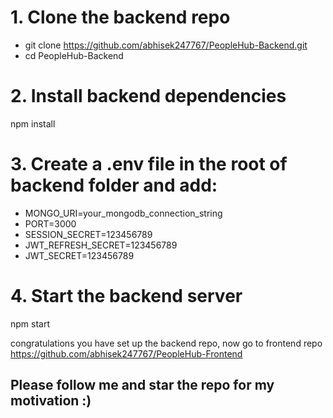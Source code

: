 # 1. Clone the backend repo
- git clone https://github.com/abhisek247767/PeopleHub-Backend.git
- cd PeopleHub-Backend

# 2. Install backend dependencies
npm install

# 3. Create a .env file in the root of backend folder and add:
- MONGO_URI=your_mongodb_connection_string
- PORT=3000
- SESSION_SECRET=123456789
- JWT_REFRESH_SECRET=123456789
- JWT_SECRET=123456789
# 4. Start the backend server
npm start

congratulations you have set up the backend repo, now go to frontend repo https://github.com/abhisek247767/PeopleHub-Frontend
## Please follow me and star the repo for my motivation :)
